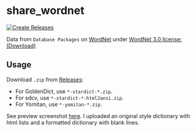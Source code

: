 # share_wordnet

[![Create Releases](https://github.com/scillidan/share_wordnet/actions/workflows/releases.yml/badge.svg)](https://github.com/scillidan/share_wordnet/actions/workflows/releases.yml)

Data from `Database Packages` on [WordNet](https://wordnet.princeton.edu/download) under [WordNet 3.0 license: (Download)](https://wordnet.princeton.edu/license-and-commercial-use)

## Usage

Download `.zip` from [Releases](https://github.com/scillidan/share_wordnet/releases):
- For GoldenDict, use `*-stardict-*.zip`.
- For sdcv, use `*-stardict-*-html2ansi.zip`.
- For Yomitan, use `*-yomitan-*.zip`.

See preview screenshot [here](asset/). I uploaded an original style dictionary with html lists and a formatted dictionary with blank lines.
